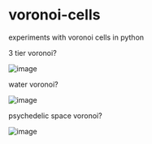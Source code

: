 # voronoi-cells
experiments with voronoi cells in python

3 tier voronoi?

![image](https://github.com/user-attachments/assets/9a243131-c7b7-437e-88c2-23e28117d51b)


water voronoi?

![image](https://github.com/user-attachments/assets/10c13f93-a870-4ab7-b6cc-b8dbd0354696)


psychedelic space voronoi?

![image](https://github.com/user-attachments/assets/e57e960b-d385-4f7f-9152-bb9d06125911)
